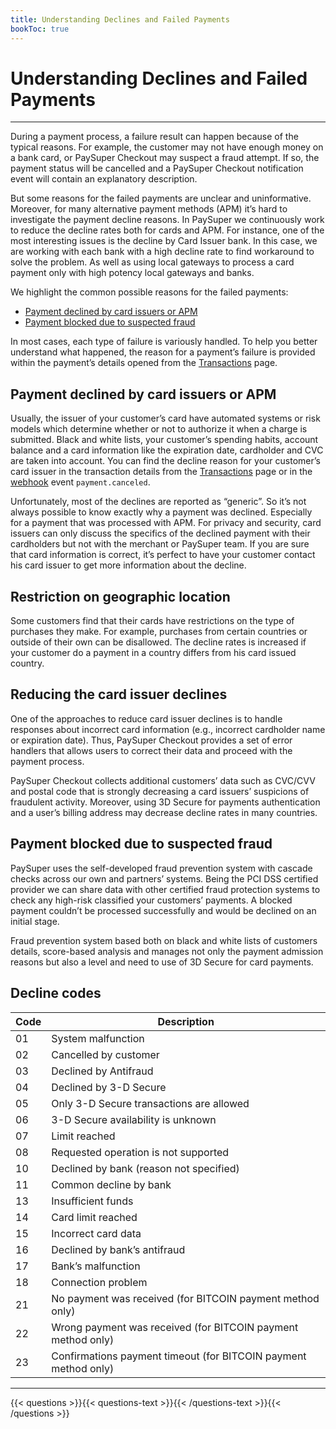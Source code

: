 ```yaml
---
title: Understanding Declines and Failed Payments
bookToc: true
---
```


# Understanding Declines and Failed Payments
***

During a payment process, a failure result can happen because of the typical reasons. For example, the customer may not have enough money on a bank card, or PaySuper Checkout may suspect a fraud attempt. If so, the payment status will be cancelled and a PaySuper Checkout notification event will contain an explanatory description.

But some reasons for the failed payments are unclear and uninformative. Moreover, for many alternative payment methods (APM) it’s hard to investigate the payment decline reasons. In PaySuper we continuously work to reduce the decline rates both for cards and APM. For instance, one of the most interesting issues is the decline by Card Issuer bank. In this case, we are working with each bank with a high decline rate to find workaround to solve the problem. As well as using local gateways to process a card payment only with high potency local gateways and banks.

We highlight the common possible reasons for the failed payments:

* [Payment declined by card issuers or APM](/docs/payments/declines/#payment-declined-by-card-issuers-or-apm)
* [Payment blocked due to suspected fraud](/docs/payments/declines/#payment-blocked-due-to-suspected-fraud)

In most cases, each type of failure is variously handled. To help you better understand what happened, the reason for a payment’s failure is provided within the payment’s details opened from the [Transactions](https://paysupermgmt.tst.protocol.one/transactions) page.

## Payment declined by card issuers or APM

Usually, the issuer of your customer’s card have automated systems or risk models which determine whether or not to authorize it when a charge is submitted. Black and white lists, your customer’s spending habits, account balance and a card information like the expiration date, cardholder and CVC are taken into account. You can find the decline reason for your customer’s card issuer in the transaction details from the [Transactions](https://paysupermgmt.tst.protocol.one/transactions) page or in the [webhook](/docs/payments/webhooks/) event `payment.canceled`.

Unfortunately, most of the declines are reported as “generic”. So it’s not always possible to know exactly why a payment was declined. Especially for a payment that was processed with APM. For privacy and security, card issuers can only discuss the specifics of the declined payment with their cardholders but not with the merchant or PaySuper team. If you are sure that card information is correct, it’s perfect to have your customer contact his card issuer to get more information about the decline.

## Restriction on geographic location

Some customers find that their cards have restrictions on the type of purchases they make. For example, purchases from certain countries or outside of their own can be disallowed. The decline rates is increased if your customer do a payment in a country differs from his card issued country.

## Reducing the card issuer declines

One of the approaches to reduce card issuer declines is to handle responses about incorrect card information (e.g., incorrect cardholder name or expiration date). Thus, PaySuper Checkout provides a set of error handlers that allows users to correct their data and proceed with the payment process.

PaySuper Checkout collects additional customers’ data such as CVC/CVV and postal code that is strongly decreasing a card issuers’ suspicions of fraudulent activity. Moreover, using 3D Secure for payments authentication and a user’s billing address may decrease decline rates in many countries.

## Payment blocked due to suspected fraud

PaySuper uses the self-developed fraud prevention system with cascade checks across our own and partners’ systems. Being the PCI DSS certified provider we can share data with other certified fraud protection systems to check any high-risk classified your customers’ payments. A blocked payment couldn’t be processed successfully and would be declined on an initial stage.

Fraud prevention system based both on black and white lists of customers details, score-based analysis and manages not only the payment admission reasons but also a level and need to use of 3D Secure for card payments.

## Decline codes

Code|Description
---|---
01|System malfunction
02|Cancelled by customer
03|Declined by Antifraud
04|Declined by 3-D Secure
05|Only 3-D Secure transactions are allowed
06|3-D Secure availability is unknown
07|Limit reached
08|Requested operation is not supported
10|Declined by bank (reason not specified)
11|Common decline by bank
13|Insufficient funds
14|Card limit reached
15|Incorrect card data
16|Declined by bank’s antifraud
17|Bank’s malfunction
18|Connection problem
21|No payment was received (for BITCOIN payment method only)
22|Wrong payment was received (for BITCOIN payment method only)
23|Confirmations payment timeout (for BITCOIN payment method only)

***

{{< questions >}}{{< questions-text >}}{{< /questions-text >}}{{< /questions >}}